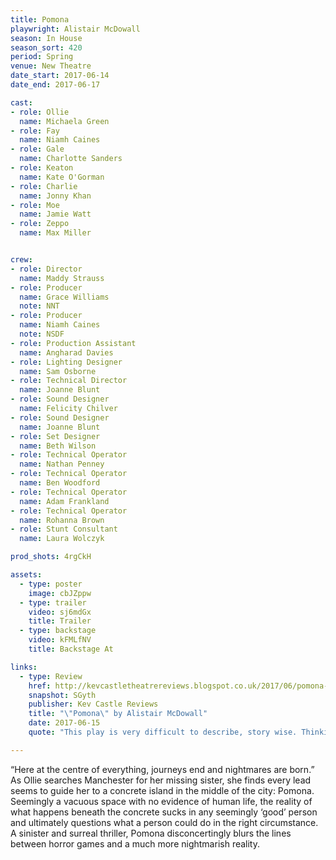 ```yaml
---
title: Pomona
playwright: Alistair McDowall
season: In House
season_sort: 420
period: Spring
venue: New Theatre
date_start: 2017-06-14
date_end: 2017-06-17

cast:
- role: Ollie
  name: Michaela Green
- role: Fay
  name: Niamh Caines
- role: Gale
  name: Charlotte Sanders
- role: Keaton
  name: Kate O'Gorman
- role: Charlie
  name: Jonny Khan
- role: Moe
  name: Jamie Watt
- role: Zeppo
  name: Max Miller


crew:
- role: Director
  name: Maddy Strauss
- role: Producer
  name: Grace Williams
  note: NNT
- role: Producer
  name: Niamh Caines
  note: NSDF
- role: Production Assistant
  name: Angharad Davies
- role: Lighting Designer
  name: Sam Osborne
- role: Technical Director
  name: Joanne Blunt
- role: Sound Designer
  name: Felicity Chilver
- role: Sound Designer
  name: Joanne Blunt
- role: Set Designer
  name: Beth Wilson
- role: Technical Operator
  name: Nathan Penney
- role: Technical Operator
  name: Ben Woodford
- role: Technical Operator
  name: Adam Frankland
- role: Technical Operator
  name: Rohanna Brown
- role: Stunt Consultant
  name: Laura Wolczyk

prod_shots: 4rgCkH

assets:
  - type: poster
    image: cbJZppw
  - type: trailer
    video: sj6mdGx
    title: Trailer
  - type: backstage
    video: kFMLfNV
    title: Backstage At

links:
  - type: Review
    href: http://kevcastletheatrereviews.blogspot.co.uk/2017/06/pomona-by-alistair-mcdowall-nottingham.html
    snapshot: SGyth
    publisher: Kev Castle Reviews
    title: "\"Pomona\" by Alistair McDowall"
    date: 2017-06-15
    quote: "This play is very difficult to describe, story wise. Thinking about it, I don't think any description of the play would do it justice because it's like a virtual jigsaw where all the pieces fall into place right at the end."

---
```


“Here at the centre of everything, journeys end and nightmares are born.” As Ollie searches Manchester for her missing sister, she finds every lead seems to guide her to a concrete island in the middle of the city: Pomona. Seemingly a vacuous space with no evidence of human life, the reality of what happens beneath the concrete sucks in any seemingly ‘good’ person and ultimately questions what a person could do in the right circumstance. A sinister and surreal thriller, Pomona disconcertingly blurs the lines between horror games and a much more nightmarish reality.
